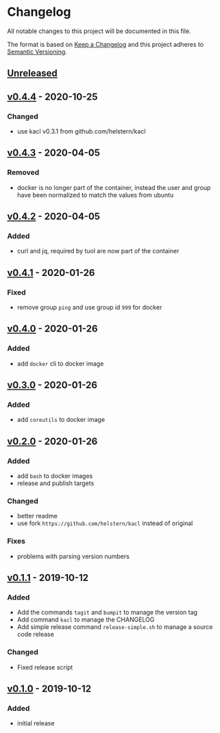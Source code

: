 # Changelog
All notable changes to this project will be documented in this file.

The format is based on [Keep a Changelog](http://keepachangelog.com/en/1.0.0/)
and this project adheres to [Semantic Versioning](http://semver.org/spec/v2.0.0.html).

## [Unreleased]
## [v0.4.4] - 2020-10-25
### Changed
- use kacl v0.3.1 from github.com/helstern/kacl

## [v0.4.3] - 2020-04-05
### Removed
- docker is no longer part of the container, instead the user and group have been normalized to match the values from ubuntu


## [v0.4.2] - 2020-04-05
### Added
- curl and jq, required by tuol are now part of the container


## [v0.4.1] - 2020-01-26
### Fixed
- remove group `ping` and use group id `999` for docker


## [v0.4.0] - 2020-01-26
### Added
- add `docker` cli to docker image

## [v0.3.0] - 2020-01-26
### Added
- add `coreutils` to docker image

## [v0.2.0] - 2020-01-26
### Added
- add `bash` to docker images
- release and publish targets

### Changed
- better readme
- use fork `https://github.com/helstern/kacl` instead of original

### Fixes
- problems with parsing version numbers


## [v0.1.1] - 2019-10-12
### Added
- Add the commands `tagit` and `bumpit` to manage the version tag
- Add command `kacl` to manage the CHANGELOG
- Add simple release command `release-simple.sh` to manage a source code release

### Changed
- Fixed release script

## [v0.1.0] - 2019-10-12
### Added
- initial release

[Unreleased]: https://github.com/helstern/version-tools/compare/v0.4.4...HEAD
[v0.4.4]: https://github.com/helstern/version-tools/compare/v0.4.3...v0.4.4
[v0.4.3]: https://github.com/helstern/version-tools/compare/v0.4.2...v0.4.3
[v0.4.2]: https://github.com/helstern/version-tools/compare/v0.4.1...v0.4.2
[v0.4.1]: https://github.com/helstern/version-tools/compare/v0.4.0...v0.4.1
[v0.4.0]: https://github.com/helstern/version-tools/compare/v0.3.0...v0.4.0
[v0.3.0]: https://github.com/helstern/version-tools/compare/v0.2.0...v0.3.0
[v0.2.0]: https://github.com/helstern/version-tools/compare/v0.1.1...v0.2.0
[v0.1.1]: https://github.com/helstern/version-tools/compare/v0.1.0...v0.1.1
[v0.1.0]: https://github.com/helstern/version-tools/compare/d036db0...v0.1.0
